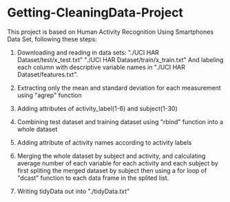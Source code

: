 # Getting-CleaningData-Project
This project is based on Human Activity Recognition Using Smartphones Data Set, following these steps:

1. Downloading and reading in data sets:
"./UCI HAR Dataset/test/x_test.txt"
"./UCI HAR Dataset/train/x_train.txt"
And labeling each column with descriptive variable names in "./UCI HAR Dataset/features.txt".

2. Extracting only the mean and standard deviation for each measurement using "agrep" function

3. Adding attributes of activity_label(1-6) and subject(1-30)

4. Combining test dataset and training dataset using "rbind" function into a whole dataset

5. Adding attribute of activity names according to activity labels

6. Merging the whole dataset by subject and activity, and calculating average number of each variable for each activity and each subject by first spliting the merged dataset by subject then using a for loop of "dcast" function to each data frame in the splited list.

7. Writing tidyData out into "./tidyData.txt"